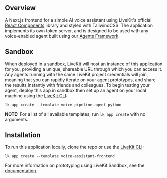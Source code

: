 ## Overview

A Next.js frontend for a simple AI voice assistant using LiveKit's official [React Components](https://github.com/livekit/components-js/) library and styled with TailwindCSS. The application implements its own token server, and is designed to be used with any voice-enabled agent built using our [Agents Framework](https://docs.livekit.io/agents/).

## Sandbox

When deployed in a sandbox, LiveKit will host an instance of this application for you, providing a unique, shareable URL through which you can access it. Any agents running with the same LiveKit project credentials will join, meaning that you can rapidly iterate on your agent prototypes, and share the results instantly with friends and colleagues. To begin testing your agent, deploy this app in sandbox then set up an agent on your local machine using the [LiveKit CLI](https://docs.livekit.io/home/cli/cli-setup/):

```console
lk app create --template voice-pipeline-agent-python
```

**NOTE:** For a list of all available templates, run `lk app create` with no arguments.

## Installation

To run this application locally, clone the repo or use the [LiveKit CLI](https://docs.livekit.io/home/cli/cli-setup/):

```console
lk app create --template voice-assistant-frontend
```

For more information on prototyping using LiveKit Sandbox, see the [documentation](https://docs.livekit.io/home/cloud/sandbox/).
